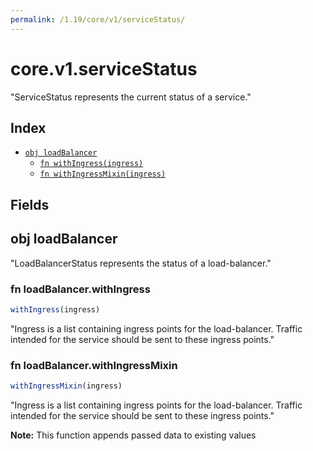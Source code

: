 ```yaml
---
permalink: /1.19/core/v1/serviceStatus/
---
```


# core.v1.serviceStatus

"ServiceStatus represents the current status of a service."

## Index

* [`obj loadBalancer`](#obj-loadbalancer)
  * [`fn withIngress(ingress)`](#fn-loadbalancerwithingress)
  * [`fn withIngressMixin(ingress)`](#fn-loadbalancerwithingressmixin)

## Fields

## obj loadBalancer

"LoadBalancerStatus represents the status of a load-balancer."

### fn loadBalancer.withIngress

```ts
withIngress(ingress)
```

"Ingress is a list containing ingress points for the load-balancer. Traffic intended for the service should be sent to these ingress points."

### fn loadBalancer.withIngressMixin

```ts
withIngressMixin(ingress)
```

"Ingress is a list containing ingress points for the load-balancer. Traffic intended for the service should be sent to these ingress points."

**Note:** This function appends passed data to existing values